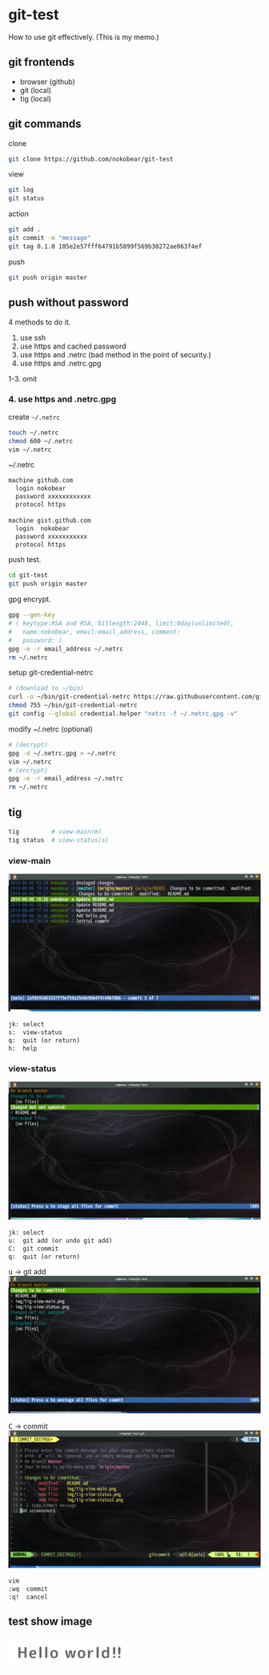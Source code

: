 # git-test
How to use git effectively. (This is my memo.)

## git frontends
- browser (github)
- git (local)
- tig (local)

## git commands

clone
```sh
git clone https://github.com/nokobear/git-test
```

view

```sh
git log
git status
```

action

```sh
git add .
git commit -m "message"
git tag 0.1.0 105e2e57fff64791b5899f569b30272ae063f4ef
```

push

```sh
git push origin master
```

## push without password

4 methods to do it.

1. use ssh
2. use https and cached password
3. use https and .netrc (bad method in the point of security.)
4. use https and .netrc.gpg

1-3. omit
### 4. use https and .netrc.gpg

create `~/.netrc`

```sh
touch ~/.netrc
chmod 600 ~/.netrc
vim ~/.netrc
```

~/.netrc

    machine github.com
      login nokobear
      password xxxxxxxxxxxx
      protocol https
    
    machine gist.github.com
      login  nokobear
      password xxxxxxxxxxx
      protocol https

push test.

```sh
cd git-test
git push origin master
```

gpg encrypt.

```sh
gpg --gen-key
# ( keytype:RSA and RSA, bitlength:2048, limit:0day(unlimited),
#   name:nokobear, email:email_address, comment:
#   password: )
gpg -e -r email_address ~/.netrc
rm ~/.netrc
```

setup git-credential-netrc

```sh
# (download to ~/bin)
curl -o ~/bin/git-credential-netrc https://raw.githubusercontent.com/git/git/master/contrib/credential/netrc/git-credential-netrc
chmod 755 ~/bin/git-credential-netrc
git config --global credential.helper "netrc -f ~/.netrc.gpg -v"
```

modify ~/.netrc (optional)

```sh
# (decrypt)
gpg -d ~/.netrc.gpg > ~/.netrc
vim ~/.netrc
# (encrypt)
gpg -e -r email_address ~/.netrc
rm ~/.netrc
```

## tig
```sh
tig         # view-main(m)
tig status  # view-status(s)
```

### view-main
![tig-view-main](./img/tig-view-main.png)

    jk: select
    s:  view-status
    q:  quit (or return)
    h:  help

### view-status
![tig-view-stauts()](./img/tig-view-status.png)

    jk: select
    u:  git add (or undo git add)
    C:  git commit
    q:  quit (or return)

<kbd>u</kbd> -> git add
![tig-view-status(added)](./img/tig-view-status2.png)

<kbd>C</kbd> -> commit
![tig-commit](./img/tig-commit.png)

    vim
    :wq  commit
    :q!  cancel

## test show image
![hello](./img/hello.png)

